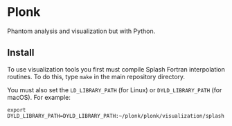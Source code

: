 Plonk
=====

Phantom analysis and visualization but with Python.

Install
-------

To use visualization tools you first must compile Splash Fortran interpolation routines. To do this, type `make` in the main repository directory.

You must also set the `LD_LIBRARY_PATH` (for Linux) or `DYLD_LIBRARY_PATH` (for
macOS). For example:

```
export DYLD_LIBRARY_PATH=DYLD_LIBRARY_PATH:~/plonk/plonk/visualization/splash
```
